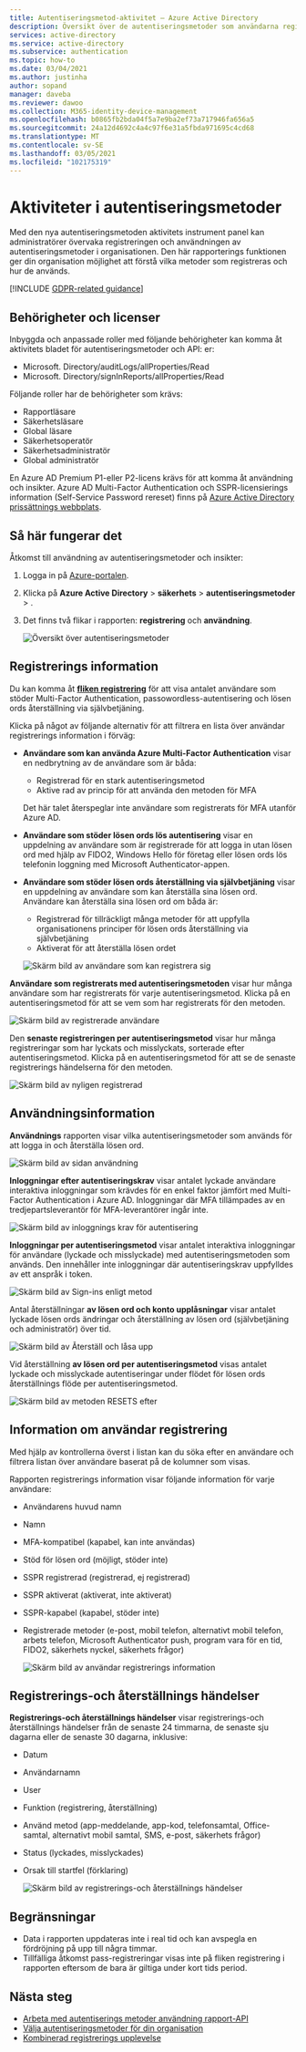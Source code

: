 ```yaml
---
title: Autentiseringsmetod-aktivitet – Azure Active Directory
description: Översikt över de autentiseringsmetoder som användarna registrerar för att logga in och återställa lösen ord.
services: active-directory
ms.service: active-directory
ms.subservice: authentication
ms.topic: how-to
ms.date: 03/04/2021
ms.author: justinha
author: sopand
manager: daveba
ms.reviewer: dawoo
ms.collection: M365-identity-device-management
ms.openlocfilehash: b0865fb2bda04f5a7e9ba2ef73a717946fa656a5
ms.sourcegitcommit: 24a12d4692c4a4c97f6e31a5fbda971695c4cd68
ms.translationtype: MT
ms.contentlocale: sv-SE
ms.lasthandoff: 03/05/2021
ms.locfileid: "102175319"
---
```

# <a name="authentication-methods-activity"></a>Aktiviteter i autentiseringsmetoder 

Med den nya autentiseringsmetoden aktivitets instrument panel kan administratörer övervaka registreringen och användningen av autentiseringsmetoder i organisationen. Den här rapporterings funktionen ger din organisation möjlighet att förstå vilka metoder som registreras och hur de används.

[!INCLUDE [GDPR-related guidance](../../../includes/gdpr-dsr-and-stp-note.md)]

## <a name="permissions-and-licenses"></a>Behörigheter och licenser

Inbyggda och anpassade roller med följande behörigheter kan komma åt aktivitets bladet för autentiseringsmetoder och API: er:

- Microsoft. Directory/auditLogs/allProperties/Read
- Microsoft. Directory/signInReports/allProperties/Read

Följande roller har de behörigheter som krävs:

- Rapportläsare
- Säkerhetsläsare
- Global läsare
- Säkerhetsoperatör
- Säkerhetsadministratör
- Global administratör

 En Azure AD Premium P1-eller P2-licens krävs för att komma åt användning och insikter. Azure AD Multi-Factor Authentication och SSPR-licensierings information (Self-Service Password rereset) finns på [Azure Active Directory prissättnings webbplats](https://azure.microsoft.com/pricing/details/active-directory/).

## <a name="how-it-works"></a>Så här fungerar det

Åtkomst till användning av autentiseringsmetoder och insikter:

1. Logga in på [Azure-portalen](https://portal.azure.com).
1. Klicka på **Azure Active Directory**  >  **säkerhets**  >  **autentiseringsmetoder**  >  .
1. Det finns två flikar i rapporten: **registrering** och **användning**.

   ![Översikt över autentiseringsmetoder](media/how-to-authentication-methods-usage-insights/registration-usage-tabs.png)

## <a name="registration-details"></a>Registrerings information

Du kan komma åt [**fliken registrering**](https://portal.azure.com/#blade/Microsoft_AAD_IAM/AuthMethodsOverviewBlade) för att visa antalet användare som stöder Multi-Factor Authentication, passowordless-autentisering och lösen ords återställning via självbetjäning. 

Klicka på något av följande alternativ för att filtrera en lista över användar registrerings information i förväg:

- **Användare som kan använda Azure Multi-Factor Authentication** visar en nedbrytning av de användare som är båda:
  - Registrerad för en stark autentiseringsmetod 
  - Aktive rad av princip för att använda den metoden för MFA 
  
  Det här talet återspeglar inte användare som registrerats för MFA utanför Azure AD. 
- **Användare som stöder lösen ords lös autentisering** visar en uppdelning av användare som är registrerade för att logga in utan lösen ord med hjälp av FIDO2, Windows Hello för företag eller lösen ords lös telefonin loggning med Microsoft Authenticator-appen. 
- **Användare som stöder lösen ords återställning via självbetjäning** visar en uppdelning av användare som kan återställa sina lösen ord. Användare kan återställa sina lösen ord om båda är:
  - Registrerad för tillräckligt många metoder för att uppfylla organisationens principer för lösen ords återställning via självbetjäning 
  - Aktiverat för att återställa lösen ordet 

  ![Skärm bild av användare som kan registrera sig](media/how-to-authentication-methods-usage-insights/users-capable.png)

**Användare som registrerats med autentiseringsmetoden** visar hur många användare som har registrerats för varje autentiseringsmetod. Klicka på en autentiseringsmetod för att se vem som har registrerats för den metoden.

![Skärm bild av registrerade användare](media/how-to-authentication-methods-usage-insights/users-registered.png)

Den **senaste registreringen per autentiseringsmetod** visar hur många registreringar som har lyckats och misslyckats, sorterade efter autentiseringsmetod. Klicka på en autentiseringsmetod för att se de senaste registrerings händelserna för den metoden.

![Skärm bild av nyligen registrerad](media/how-to-authentication-methods-usage-insights/recently-registered.png)

## <a name="usage-details"></a>Användningsinformation

**Användnings** rapporten visar vilka autentiseringsmetoder som används för att logga in och återställa lösen ord.

![Skärm bild av sidan användning](media/how-to-authentication-methods-usage-insights/usage-page.png)

**Inloggningar efter autentiseringskrav** visar antalet lyckade användare interaktiva inloggningar som krävdes för en enkel faktor jämfört med Multi-Factor Authentication i Azure AD. Inloggningar där MFA tillämpades av en tredjepartsleverantör för MFA-leverantörer ingår inte.

![Skärm bild av inloggnings krav för autentisering](media/how-to-authentication-methods-usage-insights/sign-ins-protected.png)

**Inloggningar per autentiseringsmetod** visar antalet interaktiva inloggningar för användare (lyckade och misslyckade) med autentiseringsmetoden som används. Den innehåller inte inloggningar där autentiseringskrav uppfylldes av ett anspråk i token.

![Skärm bild av Sign-ins enligt metod](media/how-to-authentication-methods-usage-insights/sign-ins-by-method.png)

Antal återställningar **av lösen ord och konto upplåsningar** visar antalet lyckade lösen ords ändringar och återställning av lösen ord (självbetjäning och administratör) över tid.

![Skärm bild av Återställ och låsa upp](media/how-to-authentication-methods-usage-insights/password-changes.png)

Vid återställning **av lösen ord per autentiseringsmetod** visas antalet lyckade och misslyckade autentiseringar under flödet för lösen ords återställnings flöde per autentiseringsmetod.

![Skärm bild av metoden RESETS efter](media/how-to-authentication-methods-usage-insights/resets-by-method.png)

## <a name="user-registration-details"></a>Information om användar registrering 

Med hjälp av kontrollerna överst i listan kan du söka efter en användare och filtrera listan över användare baserat på de kolumner som visas.

Rapporten registrerings information visar följande information för varje användare:

- Användarens huvud namn
- Namn
- MFA-kompatibel (kapabel, kan inte användas)
- Stöd för lösen ord (möjligt, stöder inte)
- SSPR registrerad (registrerad, ej registrerad)
- SSPR aktiverat (aktiverat, inte aktiverat)
- SSPR-kapabel (kapabel, stöder inte) 
- Registrerade metoder (e-post, mobil telefon, alternativt mobil telefon, arbets telefon, Microsoft Authenticator push, program vara för en tid, FIDO2, säkerhets nyckel, säkerhets frågor)

  ![Skärm bild av användar registrerings information](media/how-to-authentication-methods-usage-insights/registration-details.png)

## <a name="registration-and-reset-events"></a>Registrerings-och återställnings händelser 

**Registrerings-och återställnings händelser** visar registrerings-och återställnings händelser från de senaste 24 timmarna, de senaste sju dagarna eller de senaste 30 dagarna, inklusive:

- Datum
- Användarnamn
- User 
- Funktion (registrering, återställning)
- Använd metod (app-meddelande, app-kod, telefonsamtal, Office-samtal, alternativt mobil samtal, SMS, e-post, säkerhets frågor)
- Status (lyckades, misslyckades)
- Orsak till startfel (förklaring)

  ![Skärm bild av registrerings-och återställnings händelser](media/how-to-authentication-methods-usage-insights/registration-and-reset-logs.png)

## <a name="limitations"></a>Begränsningar

- Data i rapporten uppdateras inte i real tid och kan avspegla en fördröjning på upp till några timmar.
- Tillfälliga åtkomst pass-registreringar visas inte på fliken registrering i rapporten eftersom de bara är giltiga under kort tids period.

## <a name="next-steps"></a>Nästa steg

- [Arbeta med autentiserings metoder användning rapport-API](/graph/api/resources/authenticationmethods-usage-insights-overview?view=graph-rest-beta)
- [Välja autentiseringsmetoder för din organisation](concept-authentication-methods.md)
- [Kombinerad registrerings upplevelse](concept-registration-mfa-sspr-combined.md)
